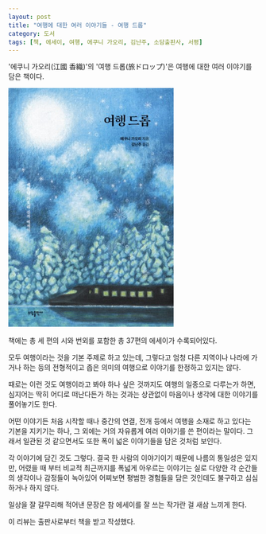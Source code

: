 ```yaml
---
layout: post
title: "여행에 대한 여러 이야기들 - 여행 드롭"
category: 도서
tags: [책, 에세이, 여행, 에쿠니 가오리, 김난주, 소담출판사, 서평]
---
```


'에쿠니 가오리(江國 香織)'의
'여행 드롭(旅ドロップ)'은
여행에 대한 여러 이야기를 담은 책이다.

![표지](/images/book/tabi-drops-book.jpg)

책에는 총 세 편의 시와 번외를 포함한 총 37편의 에세이가 수록되어있다.

모두 여행이라는 것을 기본 주제로 하고 있는데,
그렇다고 엄청 다른 지역이나 나라에 가거나 하는 등의
전형적이고 좁은 의미의 여행으로 이야기를 한정하고 있지는 않다.

때로는 이런 것도 여행이라고 봐야 하나 싶은 것까지도 여행의 일종으로 다루는가 하면,
심지어는 딱히 어디로 떠난다든가 하는 것과는 상관없이
마음이나 생각에 대한 이야기를 풀어놓기도 한다.

어떤 이야기든 처음 시작할 때나 중간의 연결, 전개 등에서
여행을 소재로 하고 있다는 기본을 지키기는 하나,
그 외에는 거의 자유롭게 여러 이야기를 쓴 편이라는 말이다.
그래서 일관된 것 같으면서도 또한 폭이 넓은 이야기들을 담은 것처럼 보인다.

각 이야기에 담긴 것도 그렇다.
결국 한 사람의 이야기이기 때문에 나름의 통일성은 있지만,
어렸을 때 부터 비교적 최근까지를 폭넓게 아우르는 이야기는
실로 다양한 각 순간들의 생각이나 감정들이 녹아있어
어찌보면 평범한 경험들을 담은 것인데도 불구하고 심심하거나 하지 않다.

일상을 잘 갈무리해 적어낸 문장은
참 에세이를 잘 쓰는 작가란 걸 새삼 느끼게 한다.



<div class="im im-info">
이 리뷰는 출판사로부터 책을 받고 작성했다.
</div>
